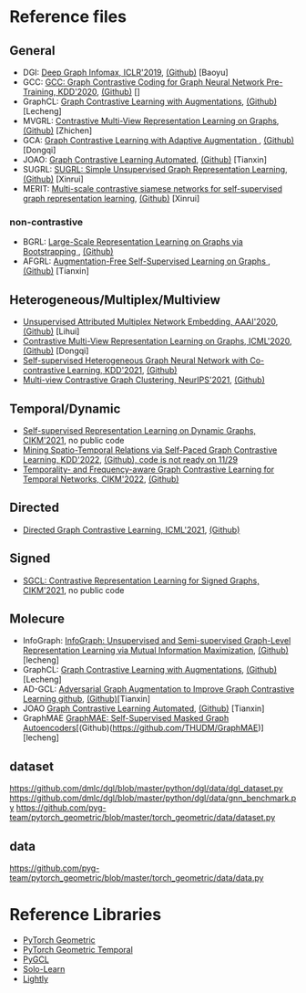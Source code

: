 [//]: # ()
[//]: # (# Plan)

[//]: # (1. Load the entire graph in the memory and use sparse computation for large graph)

[//]: # (2. Load Yaml file &#40;dictionary&#41; for hyper-parameters)

[//]: # (3. Different methods for different types of graphs)

[//]: # ()
[//]: # ()
[//]: # (# Updated file)

[//]: # (## Config.py)

[//]: # (1. model_config stores the hyper-parameters related to model, such as number of layers, hidden feature dimension, dropout rate, backbone, and etc.)

[//]: # (2. optimizer_config stores the hyper-parameters related to optimizer, such as learning rate, optimizer name &#40;e.g., adam, sgd&#41;, max epochs, patience, use_gpu, and etc.)

[//]: # (3. dataset_config stores the hyper-parameters related to dataset, such as the directory of dataset.)

[//]: # (4. ouput_config stores the hyper-parameters related to output model and output message.)

[//]: # ()
[//]: # ()
[//]: # (## main.py)

[//]: # (The main function)

[//]: # ()
[//]: # (## Dataload.py)

[//]: # (Preprocess and load the data)

[//]: # ()
[//]: # (## module.py)

[//]: # (Backbone of the graph neural network, such as GCN, GAT, GraphSAGE.)

# Reference files
## General
* DGI: [Deep Graph Infomax, ICLR'2019](https://arxiv.org/pdf/1809.10341.pdf), [(Github)](https://github.com/PetarV-/DGI) [Baoyu]
* GCC: [GCC: Graph Contrastive Coding for Graph Neural Network Pre-Training, KDD'2020](https://arxiv.org/pdf/2006.09963.pdf), [(Github)](https://github.com/THUDM/GCC) []
* GraphCL: [Graph Contrastive Learning with Augmentations](https://proceedings.nips.cc/paper/2020/file/3fe230348e9a12c13120749e3f9fa4cd-Paper.pdf), [(Github)](https://github.com/Shen-Lab/GraphCL) [Lecheng]
* MVGRL: [Contrastive Multi-View Representation Learning on Graphs](https://proceedings.mlr.press/v119/hassani20a/hassani20a.pdf), [(Github)](https://github.com/kavehhassani/mvgrl) [Zhichen]
* GCA: [Graph Contrastive Learning with Adaptive Augmentation
](https://arxiv.org/abs/2010.14945), [(Github)](https://github.com/CRIPAC-DIG/GCA) [Dongqi]
* JOAO: [Graph Contrastive Learning Automated](https://proceedings.mlr.press/v139/you21a.html), [(Github)](https://github.com/Shen-Lab/GraphCL_Automated) [Tianxin]
* SUGRL: [SUGRL: Simple Unsupervised Graph Representation Learning](https://ojs.aaai.org/index.php/AAAI/article/view/20748),[(Github)](https://github.com/YujieMo/SUGRL) [Xinrui]
* MERIT: [Multi-scale contrastive siamese networks for self-supervised graph representation learning](https://www.ijcai.org/proceedings/2021/0204.pdf), [(Github)](https://github.com/GRAND-Lab/MERIT) [Xinrui]

### non-contrastive
* BGRL: [Large-Scale Representation Learning on Graphs via Bootstrapping
](https://arxiv.org/abs/2102.06514), [(Github)](https://github.com/Namkyeong/BGRL_Pytorch)
* AFGRL: [Augmentation-Free Self-Supervised Learning on Graphs
](https://arxiv.org/abs/2112.02472), [(Github)](https://github.com/Namkyeong/AFGRL) [Tianxin]

## Heterogeneous/Multiplex/Multiview
* [Unsupervised Attributed Multiplex Network Embedding, AAAI'2020](https://arxiv.org/pdf/1911.06750.pdf), [(Github)](https://github.com/pcy1302/DMGI) [Lihui]
* [Contrastive Multi-View Representation Learning on Graphs, ICML'2020](https://arxiv.org/pdf/2006.05582.pdf), [(Github)](https://github.com/kavehhassani/mvgrl) [Dongqi]
* [Self-supervised Heterogeneous Graph Neural Network with Co-contrastive Learning, KDD'2021](https://arxiv.org/pdf/2105.09111.pdf), [(Github)](https://github.com/liun-online/HeCo)
* [Multi-view Contrastive Graph Clustering, NeurIPS'2021](https://proceedings.neurips.cc/paper/2021/file/10c66082c124f8afe3df4886f5e516e0-Paper.pdf), [(Github)](https://github.com/Panern/MCGC)

## Temporal/Dynamic
* [Self-supervised Representation Learning on Dynamic Graphs, CIKM'2021](https://dl.acm.org/doi/pdf/10.1145/3459637.3482389), no public code
* [Mining Spatio-Temporal Relations via Self-Paced Graph Contrastive Learning, KDD'2022](https://dl.acm.org/doi/pdf/10.1145/3534678.3539422), [(Github), code is not ready on 11/29](https://github.com/RongfanLi98/SPGCL)
* [Temporality- and Frequency-aware Graph Contrastive Learning for Temporal Networks, CIKM'2022](https://dl.acm.org/doi/pdf/10.1145/3511808.3557469), [(Github)](https://github.com/ShiyinTan/TF-GCL)

## Directed
* [Directed Graph Contrastive Learning, ICML'2021](https://proceedings.neurips.cc/paper/2021/file/a3048e47310d6efaa4b1eaf55227bc92-Paper.pdf), [(Github)](https://github.com/flyingtango/DiGCL)

## Signed
* [SGCL: Contrastive Representation Learning for Signed Graphs, CIKM'2021](https://dl.acm.org/doi/pdf/10.1145/3459637.3482478), no public code

## Molecure
* InfoGraph: [InfoGraph: Unsupervised and Semi-supervised Graph-Level Representation Learning via Mutual Information Maximization](https://openreview.net/pdf?id=r1lfF2NYvH), [(Github)](https://github.com/sunfanyunn/InfoGraph)[lecheng]
* GraphCL: [Graph Contrastive Learning with Augmentations](https://proceedings.nips.cc/paper/2020/file/3fe230348e9a12c13120749e3f9fa4cd-Paper.pdf), [(Github)](https://github.com/Shen-Lab/GraphCL) [Lecheng]
* AD-GCL: [Adversarial Graph Augmentation to Improve Graph Contrastive Learning github](https://openreview.net/forum?id=ioyq7NsR1KJ), [(Github)](https://github.com/susheels/adgcl)[Tianxin]
* JOAO [Graph Contrastive Learning Automated](https://proceedings.mlr.press/v139/you21a.html), [(Github)](https://github.com/Shen-Lab/GraphCL_Automated)  [Tianxin]
* GraphMAE [GraphMAE: Self-Supervised Masked Graph Autoencoders](https://arxiv.org/pdf/2205.10803.pdf)[(Github)(https://github.com/THUDM/GraphMAE)] [lecheng]

## dataset
https://github.com/dmlc/dgl/blob/master/python/dgl/data/dgl_dataset.py
https://github.com/dmlc/dgl/blob/master/python/dgl/data/gnn_benchmark.py
https://github.com/pyg-team/pytorch_geometric/blob/master/torch_geometric/data/dataset.py

## data
https://github.com/pyg-team/pytorch_geometric/blob/master/torch_geometric/data/data.py

# Reference Libraries
- [PyTorch Geometric](https://github.com/pyg-team/pytorch_geometric)
- [PyTorch Geometric Temporal](https://github.com/benedekrozemberczki/pytorch_geometric_temporal)
- [PyGCL](https://github.com/PyGCL/PyGCL)
- [Solo-Learn](https://github.com/vturrisi/solo-learn)
- [Lightly](https://github.com/lightly-ai/lightly)
